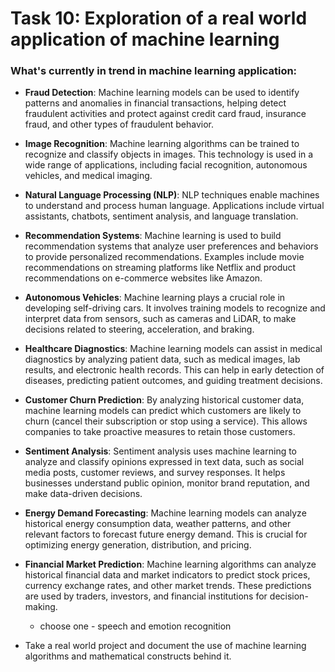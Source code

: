 # Task 10: Exploration of a real world application of machine learning
### What's currently in trend in machine learning application: 
- **Fraud Detection**: Machine learning models can be used to identify patterns and anomalies in financial transactions, helping detect fraudulent activities and protect against credit card fraud, insurance fraud, and other types of fraudulent behavior.

- **Image Recognition**: Machine learning algorithms can be trained to recognize and classify objects in images. This technology is used in a wide range of applications, including facial recognition, autonomous vehicles, and medical imaging.

- **Natural Language Processing (NLP)**: NLP techniques enable machines to understand and process human language. Applications include virtual assistants, chatbots, sentiment analysis, and language translation.

- **Recommendation Systems**: Machine learning is used to build recommendation systems that analyze user preferences and behaviors to provide personalized recommendations. Examples include movie recommendations on streaming platforms like Netflix and product recommendations on e-commerce websites like Amazon.

- **Autonomous Vehicles**: Machine learning plays a crucial role in developing self-driving cars. It involves training models to recognize and interpret data from sensors, such as cameras and LiDAR, to make decisions related to steering, acceleration, and braking.

- **Healthcare Diagnostics**: Machine learning models can assist in medical diagnostics by analyzing patient data, such as medical images, lab results, and electronic health records. This can help in early detection of diseases, predicting patient outcomes, and guiding treatment decisions.

- **Customer Churn Prediction**: By analyzing historical customer data, machine learning models can predict which customers are likely to churn (cancel their subscription or stop using a service). This allows companies to take proactive measures to retain those customers.

- **Sentiment Analysis**: Sentiment analysis uses machine learning to analyze and classify opinions expressed in text data, such as social media posts, customer reviews, and survey responses. It helps businesses understand public opinion, monitor brand reputation, and make data-driven decisions.

- **Energy Demand Forecasting**: Machine learning models can analyze historical energy consumption data, weather patterns, and other relevant factors to forecast future energy demand. This is crucial for optimizing energy generation, distribution, and pricing.

- **Financial Market Prediction**: Machine learning algorithms can analyze historical financial data and market indicators to predict stock prices, currency exchange rates, and other market trends. These predictions are used by traders, investors, and financial institutions for decision-making.
  - choose one - speech and emotion recognition
- Take a real world project and document the use of machine learning algorithms and mathematical constructs behind it.
